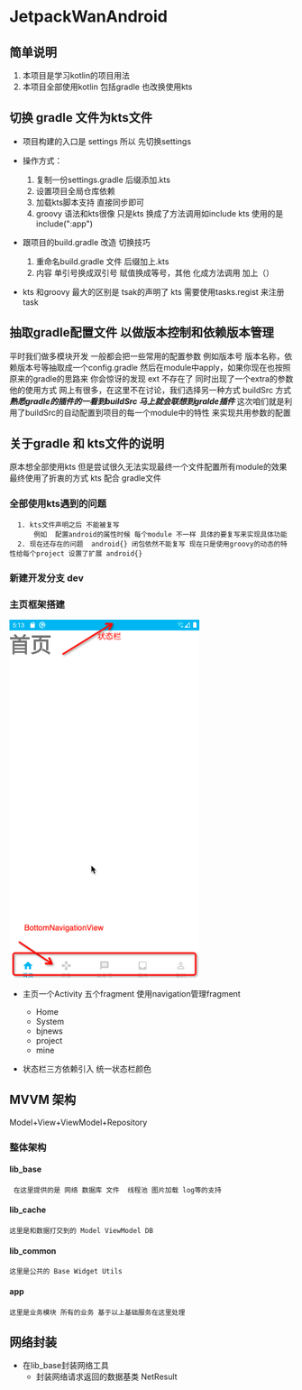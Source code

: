 # JetpackWanAndroid

## 简单说明

1. 本项目是学习kotlin的项目用法
2. 本项目全部使用kotlin 包括gradle 也改换使用kts

## 切换 gradle 文件为kts文件

- 项目构建的入口是 settings 所以 先切换settings
- 操作方式：
    1. 复制一份settings.gradle 后缀添加.kts
    2. 设置项目全局仓库依赖
    3. 加载kts脚本支持 直接同步即可
    4. groovy 语法和kts很像 只是kts 换成了方法调用如include kts 使用的是include(":app")
- 跟项目的build.gradle 改造 切换技巧
    1. 重命名build.gradle 文件 后缀加上.kts
    2. 内容 单引号换成双引号 赋值换成等号，其他 化成方法调用 加上（）

- kts 和groovy 最大的区别是 tsak的声明了 kts 需要使用tasks.regist 来注册task

## 抽取gradle配置文件 以做版本控制和依赖版本管理

平时我们做多模块开发 一般都会把一些常用的配置参数 例如版本号 版本名称，依赖版本号等抽取成一个config.gradle 然后在module中apply，如果你现在也按照原来的gradle的思路来
你会惊讶的发现 ext 不存在了 同时出现了一个extra的参数 他的使用方式 网上有很多，在这里不在讨论，我们选择另一种方式 buildSrc 方式
***熟悉gradle的插件的一看到buildSrc 马上就会联想到gralde插件***
这次咱们就是利用了buildSrc的自动配置到项目的每一个module中的特性 来实现共用参数的配置

## 关于gradle 和 kts文件的说明

原本想全部使用kts 但是尝试很久无法实现最终一个文件配置所有module的效果 最终使用了折衷的方式 kts 配合 gradle文件

### 全部使用kts遇到的问题

      1. kts文件声明之后 不能被复写
          例如  配置android的属性时候 每个module 不一样 具体的要复写来实现具体功能 
      2. 现在还存在的问题  android{} 闭包依然不能复写 现在只是使用groovy的动态的特性给每个project 设置了扩展 android{}

### 新建开发分支 dev

### 主页框架搭建

![](imgs/home_kj.png)

- 主页一个Activity 五个fragment 使用navigation管理fragment
    - Home
    - System
    - bjnews
    - project
    - mine

- 状态栏三方依赖引入 统一状态栏颜色

## MVVM 架构

Model+View+ViewModel+Repository

### 整体架构

#### lib_base

     在这里提供的是 网络 数据库 文件  线程池 图片加载 log等的支持

#### lib_cache

    这里是和数据打交到的 Model ViewModel DB

#### lib_common

    这里是公共的 Base Widget Utils

#### app

    这里是业务模块 所有的业务 基于以上基础服务在这里处理

## 网络封装

- 在lib_base封装网络工具
  - 封装网络请求返回的数据基类   NetResult

      
      